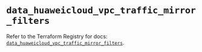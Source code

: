 # `data_huaweicloud_vpc_traffic_mirror_filters`

Refer to the Terraform Registry for docs: [`data_huaweicloud_vpc_traffic_mirror_filters`](https://registry.terraform.io/providers/huaweicloud/huaweicloud/1.71.1/docs/data-sources/vpc_traffic_mirror_filters).
